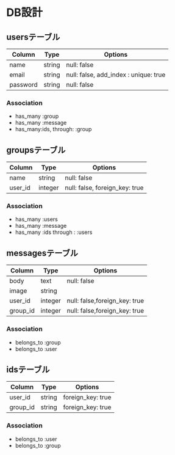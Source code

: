 # DB設計

## usersテーブル
|Column|Type|Options|
|------|----|-------|
|name|string|null: false|
|email|string|null: false, add_index : unique: true|
|password|string|null: false|

### Association
- has_many :group
- has_many :message
- has_many:ids, through: :group

## groupsテーブル
|Column|Type|Options|
|------|----|-------|
|name|string|null: false|
|user_id|integer|null: false, foreign_key: true|

### Association
- has_many :users
- has_many :message
- has_many :ids  through : :users

## messagesテーブル
|Column|Type|Options|
|------|----|-------|
|body|text|null: false|
|image|string|
|user_id|integer|null: false,foreign_key: true|
|group_id|integer|null: false,foreign_key: true|

### Association
- belongs_to :group
- belongs_to :user

## idsテーブル
|Column|Type|Options|
|------|----|-------|
|user_id|string|foreign_key: true|
|group_id|string|foreign_key: true|

### Association
- belongs_to :user
- belongs_to :group
